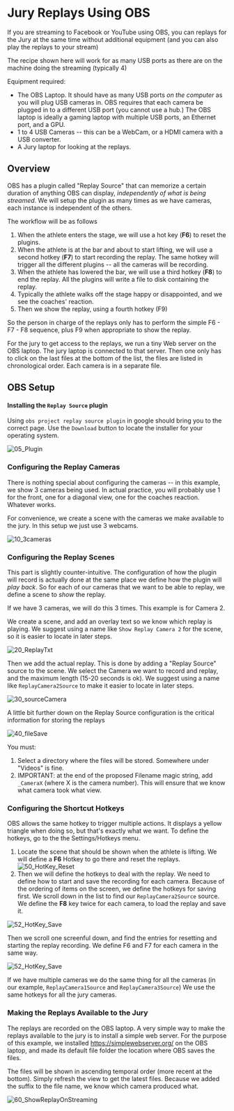 # Jury Replays Using OBS

If you are streaming to Facebook or YouTube using OBS, you can replays for the Jury at the same time without additional equipment (and you can also play the replays to your stream)

The recipe shown here will work for as many USB ports as there are on the machine doing the streaming (typically 4)

Equipment required:

- The OBS Laptop. It should have as many USB ports *on the computer* as you will plug USB cameras in. OBS requires that each camera be plugged in to a different USB port (you cannot use a hub.)  The OBS laptop is ideally a gaming laptop with multiple USB ports, an Ethernet port, and a GPU.
- 1 to 4 USB Cameras -- this can be a WebCam, or a HDMI camera with a USB converter.
- A Jury laptop for looking at the replays.

## Overview

OBS has a plugin called "Replay Source" that can memorize a certain duration of anything OBS can display, *independently of what is being streamed*.  We will setup the plugin as many times as we have cameras, each instance is independent of the others.

The workflow will be as follows

1. When the athlete enters the stage, we will use a hot key (**F6**) to reset the plugins.
2. When the athlete is at the bar and about to start lifting, we will use a second hotkey (**F7**) to start recording the replay.  The same hotkey will trigger all the different plugins -- all the cameras will be recording.
3. When the athlete has lowered the bar, we will use a third hotkey (**F8**) to end the replay.  All the plugins will write a file to disk containing the replay.
4. Typically the athlete walks off the stage happy or disappointed, and we see the coaches' reaction.
5. Then we show the replay, using a fourth hotkey (F9)

So the person in charge of the replays only has to perform the simple F6 - F7 - F8 sequence, plus F9 when appropriate to show the replay.

For the jury to get access to the replays, we run a tiny Web server on the OBS laptop.  The jury laptop is connected to that server. Then one only has to click on the last files at the bottom of the list, the files are listed in chronological order.  Each camera is in a separate file.

## OBS Setup

#### Installing the `Replay Source` plugin

Using `obs project replay source plugin` in google should bring you to the correct page.  Use the `Download` button to locate the installer for your operating system.

![05_Plugin](img/Replays/05_Plugin.png)

### Configuring the Replay Cameras

There is nothing special about configuring the cameras -- in this example, we show 3 cameras being used.  In actual practice, you will probably use 1 for the front, one for a diagonal view, one for the coaches reaction.  Whatever works.

For convenience, we create a scene with the cameras we make available to the jury.  In this setup we just use 3 webcams.

![10_3cameras](img/Replays/10_3cameras.png)

### Configuring the Replay Scenes

This part is slightly counter-intuitive.  The configuration of how the plugin will record is actually done at the same place we define how the plugin will *play back*.  So for each of our cameras that we want to be able to replay, we define a scene to *show* the replay.

If we have 3 cameras, we will do this 3 times.  This example is for Camera 2.

We create a scene, and add an overlay text so we know which replay is playing.  We suggest using a name like `Show Replay Camera 2` for the scene, so it is easier to locate in later steps.

![20_ReplayTxt](img/Replays/20_ReplayTxt.png)

Then we add the actual replay. This is done by adding a "Replay Source" source to the scene. We select the Camera we want to record and replay, and the maximum length (15-20 seconds is ok).  We suggest using a name like `ReplayCamera2Source` to make it easier to locate in later steps.

![30_sourceCamera](img/Replays/30_sourceCamera.png)

A little bit further down on the Replay Source configuration is the critical information for storing the replays

![40_fileSave](img/Replays/40_fileSave.png)

You must:

1. Select a directory where the files will be stored.  Somewhere under "Videos" is fine.
2. IMPORTANT: at the end of the proposed Filename magic string, add `_CameraX` (where X is the camera number).  This will ensure that we know what camera took what view.

### Configuring the Shortcut Hotkeys

OBS allows the same hotkey to trigger multiple actions.  It displays a yellow triangle when doing so, but that's exactly what we want.  To define the hotkeys, go to the the Settings/Hotkeys menu.

1. Locate the scene that should be shown when the athlete is lifting.  We will define a **F6** Hotkey to go there and reset the replays.
   ![50_HotKey_Reset](img/Replays/50_HotKey_Reset.png)
2. Then we will define the hotkeys to deal with the replay.  We need to define how to start and save the recording for each camera.
   Because of the ordering of items on the screen,  we define the hotkeys for saving first.  We scroll down in the list to find our `ReplayCamera2Source` source.  We define the **F8** key twice for each camera, to load the replay and save it.

![52_HotKey_Save](img/Replays/52_HotKey_Save.png)

Then we scroll one screenful down, and find the entries for resetting and starting the replay recording.  We define F6 and F7 for each camera in the same way.

![52_HotKey_Save](img/Replays/53_HotKey_Enable.png)

If we have multiple cameras we do the same thing for all the cameras (in our example, `ReplayCamera1Source` and `ReplayCamera3Source`)  We use the same hotkeys for all the jury cameras.

### Making the Replays Available to the Jury

The replays are recorded on the OBS laptop.  A very simple way to make the replays available to the jury is to install a simple web server.  For the purpose of this example, we installed https://simplewebserver.org/ on the OBS laptop, and made its default file folder the location where OBS saves the files.

The files will be shown in ascending temporal order (more recent at the bottom). Simply refresh the view to get the latest files.   Because we added the suffix to the file name, we know which camera produced what.

![60_ShowReplayOnStreaming](img/Replays/60_ShowReplayOnStreaming.png)

